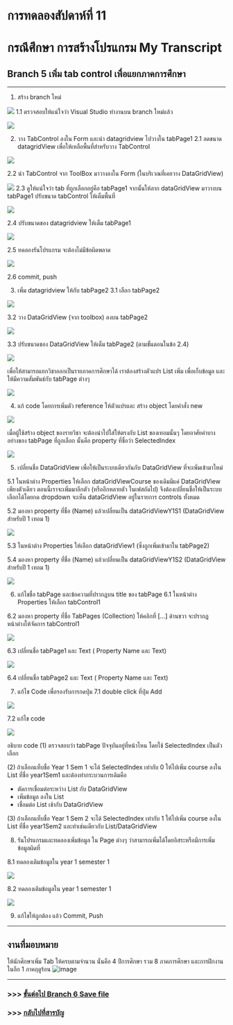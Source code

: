 # การทดลองสัปดาห์ที่ 11 #

# กรณึศึกษา การสร้างโปรแกรม My Transcript #

## Branch 5 เพิ่ม tab control เพื่อแยกภาคการศึกษา ##

---

1. สร้าง branch ใหม่

<p> <img src = "./images/Fig_CaseStudy_29.png">
1.1 ตรวจสอบให้แน่ใจว่า Visual Studio ทำงานบน branch ใหม่แล้ว
<p> <img src = "./images/Fig_CaseStudy_29a.png">


2. วาง TabControl ลงใน Form และนำ datagridview ไปวางใน tabPage1
2.1 ลดขนาด datagridView เพื่อให้เหลือพื้นที่สำหรับวาง TabControl
<p> <img src = "./images/Fig_CaseStudy_30.png">

2.2 นำ TabControl จาก ToolBox มาวางลงใน Form (ในบริเวณที่เคยวาง DataGridView)
<p> <img src = "./images/Fig_CaseStudy_30a.png">
2.3 ดูให้แน่ใจว่า  tab ที่ถูกเลือกอยู่คือ tabPage1 จากนั้นให้ลาก dataGridView มาวางบน  tabPage1 ปรับขนาด tabControl ให้เต็มพื้นที่
<p> <img src = "./images/Fig_CaseStudy_30b.png">

2.4 ปรับขนาดของ datagridview  ให้เต็ม tabPage1
<p> <img src = "./images/Fig_CaseStudy_30c.png">


2.5 ทดลองรันโปรแกรม จะต้องไม่มีข้อผิดพลาด 
<p> <img src = "./images/Fig_CaseStudy_31.png">

2.6 commit, push


3. เพิ่ม datagridview ให้กับ tabPage2
3.1 เลือก tabPage2
<p> <img src = "./images/Fig_CaseStudy_32.png">

3.2 วาง DataGridView (จาก toolbox) ลงบน tabPage2
<p> <img src = "./images/Fig_CaseStudy_32a.png">

3.3 ปรับขนาดของ DataGridView ให้เต็ม tabPage2 (ตามขั้นตอนในข้อ 2.4)
<p> <img src = "./images/Fig_CaseStudy_32b.png">


เพื่อให้สามารถแยกวิชาออกเป็นรายภาคการศึกษาได้ เราต้องสร้างตัวแปร List เพิ่ม เพื่อเก็บข้อมูล และให้มีความสัมพันธ์กับ  tabPage ต่างๆ


<p> <img src = "./images/Fig_CaseStudy_33.png">

4. แก้ code โดยการเพิ่มตัว reference ให้ตัวแปรและ สร้าง object โดยคำสั่ง new

<p> <img src = "./images/Fig_CaseStudy_34.png">

เมื่อผู้ใช้สร้าง object ของรายวิชา จะต้องนำไปใส่ให้ตรงกับ List ของเทอมนั้นๆ โดยอาศัยค่าบางอย่างของ tabPage ที่ถูกเลือก นั้นคือ property ที่ชื่อว่า SelectedIndex

<p> <img src = "./images/Fig_CaseStudy_35.png">


5. เปลี่ยนชื่อ DataGridView เพื่อให้เป็นระบบเดียวกันกับ DataGridView ที่จะเพิ่มเข้ามาใหม่




5.1 ในหน้าต่าง Properties ให้เลือก dataGridViewCourse ของเดิมมีแค่ DataGridView เพียงตัวเดียว ตอนนี้เราจะเพิ่มมาอีกตัว (หรืออีกหลายตัว ในเฟสถัดไป) จึงต้องเปลี่ยนชื่อให้เป็นระบบ เลือกได้โดยกด dropdown จะเห็น dataGridView อยู่ในรายการ controls ทั้งหมด

5.2  มองหา property ที่ชื่อ (Name) แล้วเปลี่ยนเป็น dataGridViewY1S1 (DataGridView สำหรับปี 1 เทอม 1)
<p> <img src = "./images/Fig_CaseStudy_36.png">

5.3 ในหน้าต่าง Properties ให้เลือก dataGridView1 (ซึ่งถูกเพิ่มเข้ามาใน tabPage2)

5.4  มองหา property ที่ชื่อ (Name) แล้วเปลี่ยนเป็น dataGridViewY1S2 (DataGridView สำหรับปี 1 เทอม 1)
<p> <img src = "./images/Fig_CaseStudy_37.png">


6. แก้ไขชื่อ tabPage และข้อความที่ปรากฏบน title ของ tabPage 
6.1  ในหน้าต่าง Properties ให้เลือก  tabControl1

6.2 มองหา property ที่ชื่อ TabPages  (Collection) ให้คลิกที่ [...] ด้านขวา จะปรากฏหน้าต่างให้จัดการ  tabControl1
<p> <img src = "./images/Fig_CaseStudy_38.png">

6.3 เปลี่ยนชื่อ tabPage1 และ Text  ( Property Name และ Text) 

<p> <img src = "./images/Fig_CaseStudy_39.png">

6.4 เปลี่ยนชื่อ tabPage2 และ Text  ( Property Name และ Text)



7. แก้ไข Code เพื่อรองรับการกดปุ่ม
7.1 double click ที่ปุ่ม Add
<p> <img src = "./images/Fig_CaseStudy_40.png">

7.2 แก้ไข code
<p> <img src = "./images/Fig_CaseStudy_41.png">

อธิบาย code
(1)
ตรวจสอบว่า tabPage ปัจจุบันอยู่ที่หน้าไหน โดยใช้ SelectedIndex เป็นตัวเลือก


(2) ถ้าเลือกแท็บชื่อ Year 1 Sem 1  จะได้ SelectedIndex เท่ากับ 0 ให้ไปเพิ่ม course ลงใน List ที่ชื่อ year1Sem1 และต้องทำกระบวนการเดิมคือ 

- ตัดการเชื่อมต่อระหว่าง List กับ DataGridView
- เพิ่มข้อมูล ลงใน List
- เชื่อมต่อ List เช้ากับ DataGridView


(3) ถ้าเลือกแท็บชื่อ Year 1 Sem 2  จะได้ SelectedIndex เท่ากับ 1 ให้ไปเพิ่ม course ลงใน List ที่ชื่อ year1Sem2 และทำเช่นเดียวกับ List/DataGridView 




8. รันโปรแกรมและทดลองเพิ่มข้อมูล ใน Page ต่างๆ ว่าสามารถเพิ่มได้โดยอิสระหรือมีการเพิ่มข้อมูลผิดที่

8.1 ทดลองเติมข้อมูลใน year 1 semester 1
<p> <img src = "./images/Fig_CaseStudy_42.png">

8.2 ทดลองเติมข้อมูลใน year 1 semester 1
<p> <img src = "./images/Fig_CaseStudy_43.png">

9.  แก้ไขให้ถูกต้อง แล้ว  Commit, Push

--- 
## งานที่มอบหมาย

ให้นักศึกษาเพิ่ม Tab ให้ครบตามจำนวน นั่นคือ 4 ปีการศึกษา รวม 8 ภาคการศึกษา และการฝึกงานในอีก 1 ภาคฤดูร้อน
![image](https://user-images.githubusercontent.com/92082349/146611466-b51d8969-1976-4f19-95c4-69f96258bc92.png)


---

### >>> [ขั้นต่อไป Branch 6 Save file  ](./Week_11_CaseStudy_MyTranscript_Branch6.md) ###

### >>> [กลับไปที่สารบัญ](./Week_11_CaseStudy_MyTranscript_Inrto.md) ###





